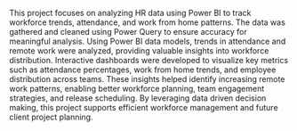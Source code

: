 This project focuses on analyzing HR data using Power BI to track workforce trends, attendance, and work from home patterns. The data was gathered and cleaned using Power Query to ensure accuracy for meaningful analysis. Using Power BI data models, trends in attendance and remote work were analyzed, providing valuable insights into workforce distribution. Interactive dashboards were developed to visualize key metrics such as attendance percentages, work from home trends, and employee distribution across teams. These insights helped identify increasing remote work patterns, enabling better workforce planning, team engagement strategies, and release scheduling. By leveraging data driven decision making, this project supports efficient workforce management and future client project planning.
